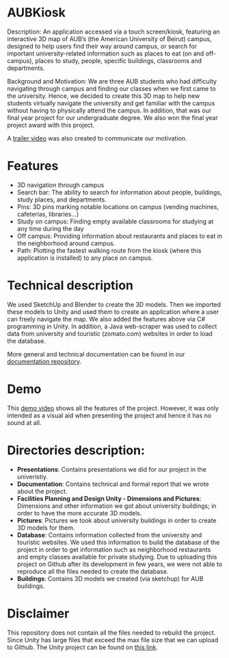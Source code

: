 # AUBKiosk
Description: An application accessed via a touch screen/kiosk, featuring an interactive 3D map of AUB’s (the American University of Beirut) campus, designed to help users find their way around campus, or search for important university-related information such as places to eat (on and off-campus), places to study, people, specific buildings, classrooms and departments.

Background and Motivation: We are three AUB students who had difficulty navigating through campus and finding our classes when we first came to the university. Hence, we decided to create this 3D map to help new students virtually navigate the university and get familiar with the campus without having to physically attend the campus. In addition, that was our final year project for our undergraduate degree. We also won the final year project award with this project.

A [trailer video](https://youtu.be/8zhAN19fM0A) was also created to communicate our motivation.

# Features
* 3D navigation through campus
* Search bar: The ability to search for information about people, buildings, study places, and departments.
* Pins: 3D pins marking notable locations on campus (vending machines, cafeterias, libraries...)
* Study on campus: Finding empty available classrooms for studying at any time during the day
* Off campus: Providing information about restaurants and places to eat in the neighborhood around campus.
* Path: Plotting the fastest walking route from the kiosk (where this application is installed) to any place on campus.

# Technical description
We used SketchUp and Blender to create the 3D models. Then we imported these models to Unity and used them to create an application where a user can freely navigate the map. We also added the features above via C# programming in Unity. In addition, a Java web-scraper was used to collect data from university and touristic (zomato.com) websites in order to load the database.

More general and technical documentation can be found in our [documentation repository](https://github.com/samasri/AUBKiosk/tree/master/Documentation).

# Demo
This [demo video](https://youtu.be/5xD5sSZjJlE) shows all the features of the project. However, it was only intended as a visual aid when presenting the project and hence it has no sound at all.

# Directories description:
* **Presentations**: Contains presentations we did for our project in the univeristiy.
* **Documentation**: Contains technical and formal report that we wrote about the project.
* **Facilities Planning and Design Unity - Dimensions and Pictures**: Dimensions and other information we got about university buildings; in order to have the more accurate 3D models.
* **Pictures**: Pictures we took about university buildings in order to create 3D models for them.
* **Database**: Contains information collected from the university and touristic websites. We used this information to build the database of the project in order to get information such as neighborhood restaurants and empty classes available for private studying. Due to uploading this project on Github after its development in few years, we were not able to reproduce all the files needed to create the database.
* **Buildings**: Contains 3D models we created (via sketchup) for AUB buildings.

# Disclaimer
This repository does not contain all the files needed to rebuild the project. Since Unity has large files that exceed the max file size that we can upload to Github. The Unity project can be found on [this link](https://mailaub-my.sharepoint.com/:u:/g/personal/sha57_mail_aub_edu/EcynrOQpkktLgnvGehTvXq0BVsiZigu9qMEF8Hf8HZlIyQ?e=J71dIV).
